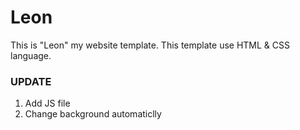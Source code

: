# Leon
This is "Leon" my website template. This template use HTML & CSS language.

### UPDATE
01)  Add JS file
02) Change background automaticlly

